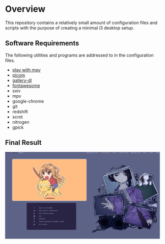 # Overview
This repository contains a relatively small amount of configuration files and scripts with the purpose of creating a minimal i3 desktop setup.
## Software Requirements
The following utilities and programs are addressed to in the configuration files.
- [play with mpv](https://github.com/Thann/play-with-mpv)
- [picom](https://github.com/yshui/picom)
- [gallery-dl](https://github.com/mikf/gallery-dl)
- [fontawesome](https://fontawesome.com/docs/desktop/)
- sxiv
- mpv
- google-chrome
- git
- redshift
- scrot
- nitrogen
- gpick
## Final Result
![screenshot](pictures/screenshots/2022-08-05_18:12.png)
